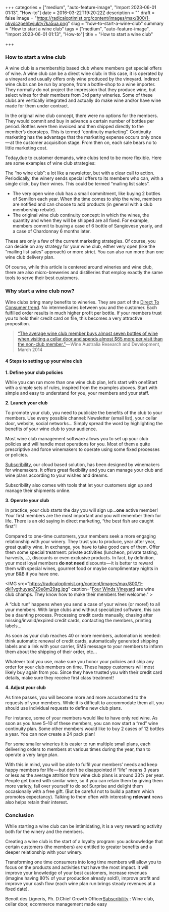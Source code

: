 +++
categories = ["medium", "auto-feature-image", "Import 2023-06-01 01:13", "How-to"]
date = 2016-03-22T19:20:22Z
description = ""
draft = false
image = "https://radicaloptimist.org/content/images/max/800/1-nkydczpehbyjukty7ka5ua.png"
slug = "how-to-start-a-wine-club"
summary = "How to start a wine club"
tags = ["medium", "auto-feature-image", "Import 2023-06-01 01:13", "How-to"]
title = "How to start a wine club"

+++


### How to start a wine club

A wine club is a membership based club where members get special offers of wine. A wine club can be a direct wine club: in this case, it is operated by a vineyard and usually offers only wine produced by the vineyard. Indirect wine clubs can be run by anyone, from a bottle-shop to a wine importer. They normally do not project the impression that they produce wine, but select wines for their members from 3rd party wineries. Some of these clubs are vertically integrated and actually do make wine and/or have wine made for them under contract.

In the original wine club concept, there were no options for the members. They would commit and buy in advance a certain number of bottles per period. Bottles were then invoiced and then shipped directly to the member’s doorsteps. This is termed “continuity marketing”. Continuity marketing has the advantage that the marketing expense occurs only once — at the customer acquisition stage. From then on, each sale bears no to little marketing cost.

Today,due to customer demands, wine clubs tend to be more flexible. Here are some examples of wine club strategies:

The “no wine club”: a lot like a newsletter, but with a clear call to action. Periodically, the winery sends special offers to its members who can, with a single click, buy their wines. This could be termed “mailing list sales”.

* The very open wine club has a small commitment, like buying 2 bottles of Semillon each year. When the time comes to ship the wine, members are notified and can choose to add products (in general with a club membership rebate).
* The original wine club continuity concept: in which the wines, the quantity and when they will be shipped are all fixed. For example, members commit to buying a case of 6 bottle of Sangiovese yearly, and a case of Chardonnay 6 months later.

These are only a few of the current marketing strategies. Of course, you can decide on any strategy for your wine club, either very open (like the “mailing list sales” approach) or more strict. You can also run more than one wine club delivery plan.

Of course, while this article is centered around wineries and wine club, there are also micro-breweries and distilleries that employ exactly the same tools to serve their best customers.

### Why start a wine club now?

Wine clubs bring many benefits to wineries. They are part of the [Direct To Consumer trend](https://medium.com/dtc-wine/what-direct-to-consumer-dtc-represents-for-genuine-wine-makers-74f12b52057a#.yk73ttyzt). No intermediaries between you and the customer. Each fulfilled order results in much higher profit per bottle. If your members trust you to hold their credit card on file, this becomes a very attractive proposition.

> [“The average wine club member buys almost seven bottles of wine when visiting a cellar door and spends almost $65 more per visit than the non-club member.”](http://research.wineaustralia.com/boosting-sales-and-brand-loyalty-with-cellar-doors-and-wine-clubs/)— Wine Australia Research and Development, March 2014

#### 4 Steps to setting up your wine club

**1. Define your club policies**

While you can run more than one wine club plan, let’s start with one!Start with a simple sets of rules, inspired from the examples aboves. Start with simple and easy to understand for you, your members and your staff.

**2. Launch your club**

To promote your club, you need to publicize the benefits of the club to your members. Use every possible channel: Newsletter (email list), your cellar door, website, social networks… Simply spread the word by highlighting the benefits of your wine club to your audience.

Most wine club management software allows you to set up your club policies and will handle most operations for you. Most of them a quite prescriptive and force winemakers to operate using some fixed processes or policies.

[Subscribility](http://subscribility.com/), our cloud based solution, has been designed by winemakers for winemakers. It offers great flexibility and you can manage your club and wine plans according to your wishes and dreams.

Subscribility also comes with tools that let your customers sign up and manage their shipments online.

**3. Operate your club**

In practice, your club starts the day you will sign up…**one** active member! Your first members are the most important and you will remember them for life. There is an old saying in direct marketing, “the best fish are caught first”!

Compared to one-time customers, your members seek a more engaging relationship with your winery. They trust you to produce, year after year, great quality wine. In exchange, you have to take good care of them. Offer them some special treatment: private activities (luncheon, private tasting, harvests,…), discounts or even exclusive products. In fact, by definition, your most loyal members **do not need** discounts — it is better to reward them with special wines, gourmet food or maybe complimentary nights in your B&B if you have one.

<IMG src="https://radicaloptimist.org/content/images/max/800/1-dkl1vgthuyaq729e8m29sg.jpg" caption="<a href="http://fourwindsvineyard.com.au/" data-href="http://fourwindsvineyard.com.au/" class="markup--anchor markup--figure-anchor" rel="noopener" target="_blank">Four Winds Vineyard</a> are wine club champs. They know how to make their members feel&nbsp;welcome." >

A “club run” happens when you send a case of your wines (or more!) to all your members. With large clubs and without specialized software, this can be a daunting process. Processing credit cards manually, chasing after missing/invalid/expired credit cards, contacting the members, printing labels…

As soon as your club reaches 40 or more members, automation is needed: think automatic renewal of credit cards, automatically generated shipping labels and a link with your carrier, SMS message to your members to inform them about the shipping of their order, etc…

Whatever tool you use, make sure you honor your policies and ship any order for your club members on time. These happy customers will most likely buy again from you. Since they have trusted you with their credit card details, make sure they receive first class treatment!

**4. Adjust your club**

As time passes, you will become more and more accustomed to the requests of your members. While it is difficult to accommodate them all, you should use individual requests to define new club plans.

For instance, some of your members would like to have only red wine. As soon as you have 5–10 of these members, you can now start a “red” wine continuity plan. Some other members would like to buy 2 cases of 12 bottles a year. You can now create a 24 pack plan!

For some smaller wineries it is easier to run multiple small plans, each delivering orders to members at various times during the year, than to operate a very large plan.

With this in mind, you will be able to fulfil your members’ needs and keep happy members for life — but don’t be disappointed if “life” means 3 years or less as the average attrition from wine club plans is around 33% per year. People get bored with similar wine, so if you can retain them by giving them more variety, fall over yourself to do so! Surprise and delight them occasionally with a free gift. (But be careful not to build a pattern which promotes expectancy). Talking to them often with interesting **relevant** news also helps retain their interest.

### Conclusion

While starting a wine club can be intimidating, it is a very rewarding activity both for the winery and the members.

Creating a wine club is the start of a loyalty program: you acknowledge that certain customers (the members) are entitled to greater benefits and a deeper relationship with your winery.

Transforming one time consumers into long time members will allow you to focus on the products and activities that have the most impact. It will improve your knowledge of your best customers, increase revenues (imagine having 80% of your production already sold!), improve profit and improve your cash flow (each wine plan run brings steady revenues at a fixed date).

Benoît des Ligneris, Ph. D.Chief Growth Officer[Subscribility](http://subscribility.com/) : Wine club, cellar door, ecommerce management made easy

